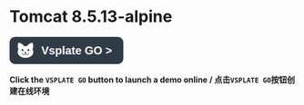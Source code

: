 # Tomcat 8.5.13-alpine

<a href="https://www.vsplate.com/?docker-compose=https://github.com/vsplate/dcenvs/tomcat/8.5.13-alpine"><img alt="VSPLATE GO" src="https://raw.githubusercontent.com/vsplate/images/master/vsgo_btn.png" width="200px"></a>

**Click the `VSPLATE GO` button to launch a demo online / 点击`VSPLATE GO`按钮创建在线环境**